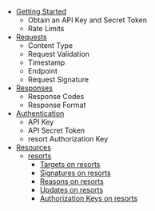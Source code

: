 * [Getting Started](getting_started.md)
    * Obtain an API Key and Secret Token
    * Rate Limits
* [Requests](requests.md)
    * Content Type
    * Request Validation
    * Timestamp
    * Endpoint
    * Request Signature
* [Responses](responses.md)
    * Response Codes
    * Response Format
* [Authentication](authentication.md)
    * API Key
    * API Secret Token
    * resort Authorization Key
* [Resources](resources.md)
    * [resorts](resources/resorts.md)
        * [Targets on resorts](resources/resorts/targets.md)
        * [Signatures on resorts](resources/resorts/signatures.md)
        * [Reasons on resorts](resources/resorts/reasons.md)
        * [Updates on resorts](resources/resorts/updates.md)
        * [Authorization Keys on resorts](resources/resorts/auth_keys.md)
